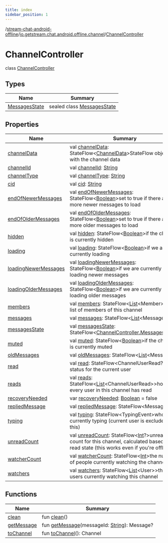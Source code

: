 ```yaml
---
title: index
sidebar_position: 1
---
```

/[stream-chat-android-offline](../../index.md)/[io.getstream.chat.android.offline.channel](../index.md)/[ChannelController](index.md)  
  
  
  
# ChannelController  
class [ChannelController](index.md)  
  
## Types  
  
|  Name |  Summary | 
|---|---|
| <a name="io.getstream.chat.android.offline.channel/ChannelController.MessagesState///PointingToDeclaration/"></a>[MessagesState](MessagesState/index.md)| <a name="io.getstream.chat.android.offline.channel/ChannelController.MessagesState///PointingToDeclaration/"></a>sealed class [MessagesState](MessagesState/index.md)|
  
  
## Properties  
  
|  Name |  Summary | 
|---|---|
| <a name="io.getstream.chat.android.offline.channel/ChannelController/channelData/#/PointingToDeclaration/"></a>[channelData](channelData.md)| <a name="io.getstream.chat.android.offline.channel/ChannelController/channelData/#/PointingToDeclaration/"></a>val [channelData](channelData.md): StateFlow&lt;[ChannelData](../ChannelData/index.md)&gt;StateFlow object with the channel data|
| <a name="io.getstream.chat.android.offline.channel/ChannelController/channelId/#/PointingToDeclaration/"></a>[channelId](channelId.md)| <a name="io.getstream.chat.android.offline.channel/ChannelController/channelId/#/PointingToDeclaration/"></a>val [channelId](channelId.md): [String](https://kotlinlang.org/api/latest/jvm/stdlib/kotlin/-string/index.html)|
| <a name="io.getstream.chat.android.offline.channel/ChannelController/channelType/#/PointingToDeclaration/"></a>[channelType](channelType.md)| <a name="io.getstream.chat.android.offline.channel/ChannelController/channelType/#/PointingToDeclaration/"></a>val [channelType](channelType.md): [String](https://kotlinlang.org/api/latest/jvm/stdlib/kotlin/-string/index.html)|
| <a name="io.getstream.chat.android.offline.channel/ChannelController/cid/#/PointingToDeclaration/"></a>[cid](cid.md)| <a name="io.getstream.chat.android.offline.channel/ChannelController/cid/#/PointingToDeclaration/"></a>val [cid](cid.md): [String](https://kotlinlang.org/api/latest/jvm/stdlib/kotlin/-string/index.html)|
| <a name="io.getstream.chat.android.offline.channel/ChannelController/endOfNewerMessages/#/PointingToDeclaration/"></a>[endOfNewerMessages](endOfNewerMessages.md)| <a name="io.getstream.chat.android.offline.channel/ChannelController/endOfNewerMessages/#/PointingToDeclaration/"></a>val [endOfNewerMessages](endOfNewerMessages.md): StateFlow&lt;[Boolean](https://kotlinlang.org/api/latest/jvm/stdlib/kotlin/-boolean/index.html)&gt;set to true if there are no more newer messages to load|
| <a name="io.getstream.chat.android.offline.channel/ChannelController/endOfOlderMessages/#/PointingToDeclaration/"></a>[endOfOlderMessages](endOfOlderMessages.md)| <a name="io.getstream.chat.android.offline.channel/ChannelController/endOfOlderMessages/#/PointingToDeclaration/"></a>val [endOfOlderMessages](endOfOlderMessages.md): StateFlow&lt;[Boolean](https://kotlinlang.org/api/latest/jvm/stdlib/kotlin/-boolean/index.html)&gt;set to true if there are no more older messages to load|
| <a name="io.getstream.chat.android.offline.channel/ChannelController/hidden/#/PointingToDeclaration/"></a>[hidden](hidden.md)| <a name="io.getstream.chat.android.offline.channel/ChannelController/hidden/#/PointingToDeclaration/"></a>val [hidden](hidden.md): StateFlow&lt;[Boolean](https://kotlinlang.org/api/latest/jvm/stdlib/kotlin/-boolean/index.html)&gt;if the channel is currently hidden|
| <a name="io.getstream.chat.android.offline.channel/ChannelController/loading/#/PointingToDeclaration/"></a>[loading](loading.md)| <a name="io.getstream.chat.android.offline.channel/ChannelController/loading/#/PointingToDeclaration/"></a>val [loading](loading.md): StateFlow&lt;[Boolean](https://kotlinlang.org/api/latest/jvm/stdlib/kotlin/-boolean/index.html)&gt;if we are currently loading|
| <a name="io.getstream.chat.android.offline.channel/ChannelController/loadingNewerMessages/#/PointingToDeclaration/"></a>[loadingNewerMessages](loadingNewerMessages.md)| <a name="io.getstream.chat.android.offline.channel/ChannelController/loadingNewerMessages/#/PointingToDeclaration/"></a>val [loadingNewerMessages](loadingNewerMessages.md): StateFlow&lt;[Boolean](https://kotlinlang.org/api/latest/jvm/stdlib/kotlin/-boolean/index.html)&gt;if we are currently loading newer messages|
| <a name="io.getstream.chat.android.offline.channel/ChannelController/loadingOlderMessages/#/PointingToDeclaration/"></a>[loadingOlderMessages](loadingOlderMessages.md)| <a name="io.getstream.chat.android.offline.channel/ChannelController/loadingOlderMessages/#/PointingToDeclaration/"></a>val [loadingOlderMessages](loadingOlderMessages.md): StateFlow&lt;[Boolean](https://kotlinlang.org/api/latest/jvm/stdlib/kotlin/-boolean/index.html)&gt;if we are currently loading older messages|
| <a name="io.getstream.chat.android.offline.channel/ChannelController/members/#/PointingToDeclaration/"></a>[members](members.md)| <a name="io.getstream.chat.android.offline.channel/ChannelController/members/#/PointingToDeclaration/"></a>val [members](members.md): StateFlow&lt;[List](https://kotlinlang.org/api/latest/jvm/stdlib/kotlin.collections/-list/index.html)&lt;Member&gt;&gt;the list of members of this channel|
| <a name="io.getstream.chat.android.offline.channel/ChannelController/messages/#/PointingToDeclaration/"></a>[messages](messages.md)| <a name="io.getstream.chat.android.offline.channel/ChannelController/messages/#/PointingToDeclaration/"></a>val [messages](messages.md): StateFlow&lt;[List](https://kotlinlang.org/api/latest/jvm/stdlib/kotlin.collections/-list/index.html)&lt;Message&gt;&gt;|
| <a name="io.getstream.chat.android.offline.channel/ChannelController/messagesState/#/PointingToDeclaration/"></a>[messagesState](messagesState.md)| <a name="io.getstream.chat.android.offline.channel/ChannelController/messagesState/#/PointingToDeclaration/"></a>val [messagesState](messagesState.md): StateFlow&lt;[ChannelController.MessagesState](MessagesState/index.md)&gt;|
| <a name="io.getstream.chat.android.offline.channel/ChannelController/muted/#/PointingToDeclaration/"></a>[muted](muted.md)| <a name="io.getstream.chat.android.offline.channel/ChannelController/muted/#/PointingToDeclaration/"></a>val [muted](muted.md): StateFlow&lt;[Boolean](https://kotlinlang.org/api/latest/jvm/stdlib/kotlin/-boolean/index.html)&gt;if the channel is currently muted|
| <a name="io.getstream.chat.android.offline.channel/ChannelController/oldMessages/#/PointingToDeclaration/"></a>[oldMessages](oldMessages.md)| <a name="io.getstream.chat.android.offline.channel/ChannelController/oldMessages/#/PointingToDeclaration/"></a>val [oldMessages](oldMessages.md): StateFlow&lt;[List](https://kotlinlang.org/api/latest/jvm/stdlib/kotlin.collections/-list/index.html)&lt;Message&gt;&gt;|
| <a name="io.getstream.chat.android.offline.channel/ChannelController/read/#/PointingToDeclaration/"></a>[read](read.md)| <a name="io.getstream.chat.android.offline.channel/ChannelController/read/#/PointingToDeclaration/"></a>val [read](read.md): StateFlow&lt;ChannelUserRead?&gt;read status for the current user|
| <a name="io.getstream.chat.android.offline.channel/ChannelController/reads/#/PointingToDeclaration/"></a>[reads](reads.md)| <a name="io.getstream.chat.android.offline.channel/ChannelController/reads/#/PointingToDeclaration/"></a>val [reads](reads.md): StateFlow&lt;[List](https://kotlinlang.org/api/latest/jvm/stdlib/kotlin.collections/-list/index.html)&lt;ChannelUserRead&gt;&gt;how far every user in this channel has read|
| <a name="io.getstream.chat.android.offline.channel/ChannelController/recoveryNeeded/#/PointingToDeclaration/"></a>[recoveryNeeded](recoveryNeeded.md)| <a name="io.getstream.chat.android.offline.channel/ChannelController/recoveryNeeded/#/PointingToDeclaration/"></a>var [recoveryNeeded](recoveryNeeded.md): [Boolean](https://kotlinlang.org/api/latest/jvm/stdlib/kotlin/-boolean/index.html) = false|
| <a name="io.getstream.chat.android.offline.channel/ChannelController/repliedMessage/#/PointingToDeclaration/"></a>[repliedMessage](repliedMessage.md)| <a name="io.getstream.chat.android.offline.channel/ChannelController/repliedMessage/#/PointingToDeclaration/"></a>val [repliedMessage](repliedMessage.md): StateFlow&lt;Message?&gt;|
| <a name="io.getstream.chat.android.offline.channel/ChannelController/typing/#/PointingToDeclaration/"></a>[typing](typing.md)| <a name="io.getstream.chat.android.offline.channel/ChannelController/typing/#/PointingToDeclaration/"></a>val [typing](typing.md): StateFlow&lt;TypingEvent&gt;who is currently typing (current user is excluded from this)|
| <a name="io.getstream.chat.android.offline.channel/ChannelController/unreadCount/#/PointingToDeclaration/"></a>[unreadCount](unreadCount.md)| <a name="io.getstream.chat.android.offline.channel/ChannelController/unreadCount/#/PointingToDeclaration/"></a>val [unreadCount](unreadCount.md): StateFlow&lt;[Int](https://kotlinlang.org/api/latest/jvm/stdlib/kotlin/-int/index.html)?&gt;unread count for this channel, calculated based on read state (this works even if you're offline)|
| <a name="io.getstream.chat.android.offline.channel/ChannelController/watcherCount/#/PointingToDeclaration/"></a>[watcherCount](watcherCount.md)| <a name="io.getstream.chat.android.offline.channel/ChannelController/watcherCount/#/PointingToDeclaration/"></a>val [watcherCount](watcherCount.md): StateFlow&lt;[Int](https://kotlinlang.org/api/latest/jvm/stdlib/kotlin/-int/index.html)&gt;the number of people currently watching the channel|
| <a name="io.getstream.chat.android.offline.channel/ChannelController/watchers/#/PointingToDeclaration/"></a>[watchers](watchers.md)| <a name="io.getstream.chat.android.offline.channel/ChannelController/watchers/#/PointingToDeclaration/"></a>val [watchers](watchers.md): StateFlow&lt;[List](https://kotlinlang.org/api/latest/jvm/stdlib/kotlin.collections/-list/index.html)&lt;User&gt;&gt;the list of users currently watching this channel|
  
  
## Functions  
  
|  Name |  Summary | 
|---|---|
| <a name="io.getstream.chat.android.offline.channel/ChannelController/clean/#/PointingToDeclaration/"></a>[clean](clean.md)| <a name="io.getstream.chat.android.offline.channel/ChannelController/clean/#/PointingToDeclaration/"></a>fun [clean](clean.md)()|
| <a name="io.getstream.chat.android.offline.channel/ChannelController/getMessage/#kotlin.String/PointingToDeclaration/"></a>[getMessage](getMessage.md)| <a name="io.getstream.chat.android.offline.channel/ChannelController/getMessage/#kotlin.String/PointingToDeclaration/"></a>fun [getMessage](getMessage.md)(messageId: [String](https://kotlinlang.org/api/latest/jvm/stdlib/kotlin/-string/index.html)): Message?|
| <a name="io.getstream.chat.android.offline.channel/ChannelController/toChannel/#/PointingToDeclaration/"></a>[toChannel](toChannel.md)| <a name="io.getstream.chat.android.offline.channel/ChannelController/toChannel/#/PointingToDeclaration/"></a>fun [toChannel](toChannel.md)(): Channel|

